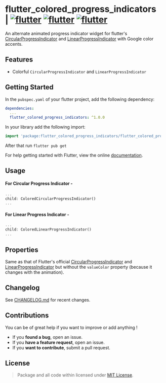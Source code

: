 # flutter_colored_progress_indicators <span> | </span> <a href="https://pub.dev/packages/flutter_colored_progress_indicators"><img src="https://img.shields.io/badge/pub.dev-v1.0.0-red?style=flat-square" alt="flutter"/></a> <a href="https://flutter.dev/"><img src="https://img.shields.io/badge/Built with-flutter-blue?style=flat-square" alt="flutter"/></a> <a href="https://dart.dev/"><img src="https://img.shields.io/badge/Language-Dart-purple?style=flat-square" alt="flutter"/></a>

An alternate animated progress indicator widget for flutter's [CircularProgressIndicator](https://api.flutter.dev/flutter/material/CircularProgressIndicator-class.html) and [LinearProgressIndicator](https://api.flutter.dev/flutter/material/LinearProgressIndicator-class.html) with Google color accents.

## Features

- Colorful `CircularProgressIndicator` and `LinearProgressIndicator`

## Getting Started

In the `pubspec.yaml` of your flutter project, add the following dependency:

```yaml
dependencies:
  ...
  flutter_colored_progress_indicators: ^1.0.0
```

In your library add the following import:

```dart
import 'package:flutter_colored_progress_indicators/flutter_colored_progress_indicators.dart';
```

After that run `flutter pub get`

For help getting started with Flutter, view the online [documentation](https://flutter.io/).

## Usage

#### For Circular Progress Indicator -

```dart
...
child: ColoredCircularProgressIndicator()
...
```

#### For Linear Progress Indicator -

```dart
...
child: ColoredLinearProgressIndicator()
...
```

## Properties

Same as that of Flutter's official [CircularProgressIndicator](https://api.flutter.dev/flutter/material/CircularProgressIndicator/CircularProgressIndicator.html) and [LinearProgressIndicator](https://api.flutter.dev/flutter/material/LinearProgressIndicator/LinearProgressIndicator.html) but without
the `valueColor` property (because it changes with the animation).

## Changelog

See [CHANGELOG.md](https://github.com/Abhi011999/flutter_colored_progress_indicators/blob/master/CHANGELOG.md) for recent changes.

## Contributions

You can be of great help if you want to improve or add anything !

- If you **found a bug**, open an issue.
- If you **have a feature request**, open an issue.
- If you **want to contribute**, submit a pull request.

## License

> Package and all code within licensed under [MIT License](https://github.com/Abhi011999/flutter_colored_progress_indicators/blob/master/LICENSE).